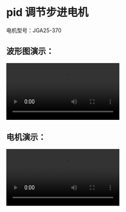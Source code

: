 # pid 调节步进电机

电机型号：JGA25-370

## 波形图演示：

<video src="./波形图.mp4" controls></video>

## 电机演示：

<video src="./电机演示.mp4" contr></video>
